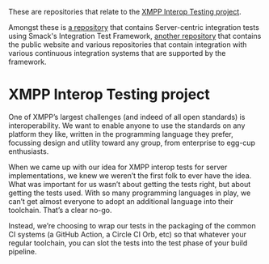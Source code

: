 These are repositories that relate to the [XMPP Interop Testing project](https://xmpp-interop-testing.github.io/).

Amongst these is [a repository](https://github.com/XMPP-Interop-Testing/smack-sint-server-extensions) that contains Server-centric integration tests using Smack's Integration Test Framework, [another repository](https://github.com/XMPP-Interop-Testing/xmpp-interop-testing.github.io) that contains the public website and various repositories that contain integration with various continuous integration systems that are supported by the framework.

# XMPP Interop Testing project

One of XMPP’s largest challenges (and indeed of all open standards) is interoperability. We want to enable anyone to use the standards on any platform they like, written in the programming language they prefer, focussing design and utility toward any group, from enterprise to egg-cup enthusiasts.

When we came up with our idea for XMPP interop tests for server implementations, we knew we weren’t the first folk to ever have the idea. What was important for us wasn’t about getting the tests right, but about getting the tests used. With so many programming languages in play, we can’t get almost everyone to adopt an additional language into their toolchain. That’s a clear no-go.

Instead, we’re choosing to wrap our tests in the packaging of the common CI systems (a GitHub Action, a Circle CI Orb, etc) so that whatever your regular toolchain, you can slot the tests into the test phase of your build pipeline.
